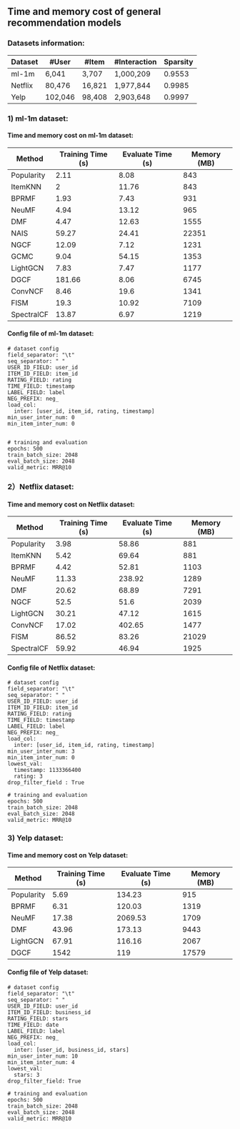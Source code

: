 ## Time  and memory cost of general recommendation models 

### Datasets information:

| Dataset | #User   | #Item  | #Interaction | Sparsity |
| ------- | ------- | ------ | ------------ | -------- |
| ml-1m   | 6,041   | 3,707  | 1,000,209    | 0.9553   |
| Netflix | 80,476  | 16,821 | 1,977,844    | 0.9985   |
| Yelp    | 102,046 | 98,408 | 2,903,648    | 0.9997   |

### 1) ml-1m dataset:

#### Time and memory cost on ml-1m dataset:

| Method     | Training Time (s) | Evaluate Time (s) | Memory (MB) |
| ---------- | ----------------- | ----------------- | ----------- |
| Popularity | 2.11              | 8.08              | 843         |
| ItemKNN    | 2                 | 11.76             | 843         |
| BPRMF      | 1.93              | 7.43              | 931         |
| NeuMF      | 4.94              | 13.12             | 965         |
| DMF        | 4.47              | 12.63             | 1555        |
| NAIS       | 59.27             | 24.41             | 22351       |
| NGCF       | 12.09             | 7.12              | 1231        |
| GCMC       | 9.04              | 54.15             | 1353        |
| LightGCN   | 7.83              | 7.47              | 1177        |
| DGCF       | 181.66            | 8.06              | 6745        |
| ConvNCF    | 8.46              | 19.6              | 1341        |
| FISM       | 19.3              | 10.92             | 7109        |
| SpectralCF | 13.87             | 6.97              | 1219        |

#### Config file of ml-1m dataset:

```
# dataset config
field_separator: "\t"
seq_separator: " "
USER_ID_FIELD: user_id
ITEM_ID_FIELD: item_id
RATING_FIELD: rating
TIME_FIELD: timestamp
LABEL_FIELD: label
NEG_PREFIX: neg_
load_col:
  inter: [user_id, item_id, rating, timestamp]
min_user_inter_num: 0
min_item_inter_num: 0


# training and evaluation
epochs: 500
train_batch_size: 2048
eval_batch_size: 2048
valid_metric: MRR@10
```

### 2）Netflix dataset:

#### Time and memory cost on Netflix dataset:

| Method     | Training Time (s) | Evaluate Time (s) | Memory (MB) |
| ---------- | ----------------- | ----------------- | ----------- |
| Popularity | 3.98              | 58.86             | 881         |
| ItemKNN    | 5.42              | 69.64             | 881         |
| BPRMF      | 4.42              | 52.81             | 1103        |
| NeuMF      | 11.33             | 238.92            | 1289        |
| DMF        | 20.62             | 68.89             | 7291        |
| NGCF       | 52.5              | 51.6              | 2039        |
| LightGCN   | 30.21             | 47.12             | 1615        |
| ConvNCF    | 17.02             | 402.65            | 1477        |
| FISM       | 86.52             | 83.26             | 21029       |
| SpectralCF | 59.92             | 46.94             | 1925        |

#### Config file of Netflix dataset:

```
# dataset config
field_separator: "\t"
seq_separator: " "
USER_ID_FIELD: user_id
ITEM_ID_FIELD: item_id
RATING_FIELD: rating
TIME_FIELD: timestamp
LABEL_FIELD: label
NEG_PREFIX: neg_
load_col:
  inter: [user_id, item_id, rating, timestamp]
min_user_inter_num: 3
min_item_inter_num: 0
lowest_val:
  timestamp: 1133366400
  rating: 3
drop_filter_field : True

# training and evaluation
epochs: 500
train_batch_size: 2048
eval_batch_size: 2048
valid_metric: MRR@10
```

### 3) Yelp dataset:

#### Time and memory cost on Yelp dataset:

| Method     | Training Time (s) | Evaluate Time (s) | Memory (MB) |
| ---------- | ----------------- | ----------------- | ----------- |
| Popularity | 5.69              | 134.23            | 915         |
| BPRMF      | 6.31              | 120.03            | 1319        |
| NeuMF      | 17.38             | 2069.53           | 1709        |
| DMF        | 43.96             | 173.13            | 9443        |
| LightGCN   | 67.91             | 116.16            | 2067        |
| DGCF       | 1542              | 119               | 17579       |

#### Config file of Yelp dataset:

```
# dataset config
field_separator: "\t"
seq_separator: " "
USER_ID_FIELD: user_id
ITEM_ID_FIELD: business_id
RATING_FIELD: stars
TIME_FIELD: date
LABEL_FIELD: label
NEG_PREFIX: neg_
load_col:
  inter: [user_id, business_id, stars]
min_user_inter_num: 10
min_item_inter_num: 4
lowest_val:
  stars: 3
drop_filter_field: True

# training and evaluation
epochs: 500
train_batch_size: 2048
eval_batch_size: 2048
valid_metric: MRR@10
```

